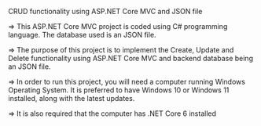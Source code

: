 ﻿CRUD functionality using ASP.NET Core MVC and JSON file

=> This ASP.NET Core MVC project is coded using C# programming language. The database used is an JSON file.

=> The purpose of this project is to implement the Create, Update and Delete functionality using ASP.NET Core MVC and backend database being an JSON file.

=> In order to run this project, you will need a computer running Windows Operating System. It is preferred to have Windows 10 or Windows 11 installed, along with the latest updates.

=> It is also required that the computer has .NET Core 6 installed
